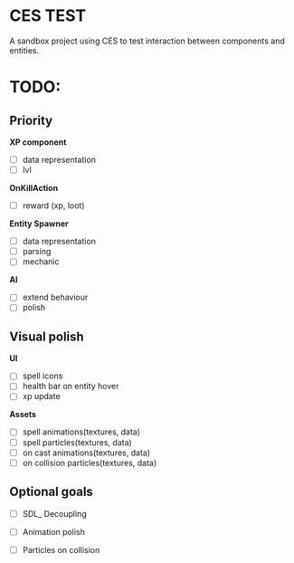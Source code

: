 # CES TEST
A sandbox project using CES to test interaction between components and entities.

# TODO:
## Priority
**XP component**
 - [ ] data representation
 - [ ] lvl

**OnKillAction**
 - [ ] reward (xp, loot)

**Entity Spawner**
 - [ ] data representation
 - [ ] parsing
 - [ ] mechanic

**AI**
 - [ ] extend behaviour
 - [ ] polish

## Visual polish
**UI**
 - [ ] spell icons
 - [ ] health bar on entity hover
 - [ ] xp update

**Assets**
 - [ ] spell animations(textures, data)
 - [ ] spell particles(textures, data)
 - [ ] on cast animations(textures, data)
 - [ ] on collision particles(textures, data)

## Optional goals
 - [ ] SDL_ Decoupling
 - [ ] Animation polish
 - [ ] Particles on collision

